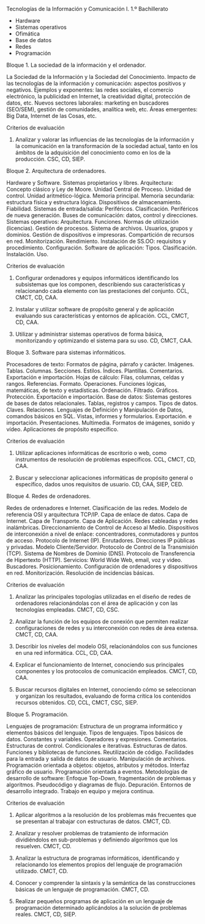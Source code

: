 Tecnologías de la Información y Comunicación I. 1.º Bachillerato
- Hardware
- Sistemas operativos
- Ofimática
- Base de datos
- Redes
- Programación

Bloque 1. La sociedad de la información y el ordenador.

La Sociedad de la Información y la Sociedad del Conocimiento. Impacto de las tecnologías de la información y comunicación: aspectos positivos y negativos. Ejemplos y exponentes: las redes sociales, el comercio electrónico, la publicidad en Internet, la creatividad digital, protección de datos, etc. Nuevos sectores laborales: marketing en buscadores (SEO/SEM), gestión de comunidades, analítica web, etc. Áreas emergentes: Big Data, Internet de las Cosas, etc.

Criterios de evaluación

1. Analizar y valorar las influencias de las tecnologías de la información y la comunicación en la transformación de la sociedad actual, tanto en los ámbitos de la adquisición del conocimiento como en los de la producción. CSC, CD, SIEP.

Bloque 2. Arquitectura de ordenadores.

Hardware y Software. Sistemas propietarios y libres. Arquitectura: Concepto clásico y Ley de Moore. Unidad Central de Proceso. Unidad de control. Unidad aritmético-lógica. Memoria principal. Memoria secundaria: estructura física y estructura lógica. Dispositivos de almacenamiento. Fiabilidad. Sistemas de entrada/salida: Periféricos. Clasificación. Periféricos de nueva generación. Buses de comunicación: datos, control y direcciones. Sistemas operativos: Arquitectura. Funciones. Normas de utilización (licencias). Gestión de procesos. Sistema de archivos. Usuarios, grupos y dominios. Gestión de dispositivos e impresoras. Compartición de recursos en red. Monitorización. Rendimiento. Instalación de SS.OO: requisitos y procedimiento. Configuración. Software de aplicación: Tipos. Clasificación. Instalación. Uso.

Criterios de evaluación

1. Configurar ordenadores y equipos informáticos identificando los subsistemas que los componen, describiendo sus características y relacionando cada elemento con las prestaciones del conjunto. CCL, CMCT, CD, CAA.

2. Instalar y utilizar software de propósito general y de aplicación evaluando sus características y entornos de aplicación. CCL, CMCT, CD, CAA.

3. Utilizar y administrar sistemas operativos de forma básica, monitorizando y optimizando el sistema para su uso. CD, CMCT, CAA.

Bloque 3. Software para sistemas informáticos.

Procesadores de texto: Formatos de página, párrafo y carácter. Imágenes. Tablas. Columnas. Secciones. Estilos. Índices. Plantillas. Comentarios. Exportación e importación. Hojas de cálculo: Filas, columnas, celdas y rangos. Referencias. Formato. Operaciones. Funciones lógicas, matemáticas, de texto y estadísticas. Ordenación. Filtrado. Gráficos. Protección. Exportación e importación. Base de datos: Sistemas gestores de bases de datos relacionales. Tablas, registros y campos. Tipos de datos. Claves. Relaciones. Lenguajes de Definición y Manipulación de Datos, comandos básicos en SQL. Vistas, informes y formularios. Exportación. e importación. Presentaciones. Multimedia. Formatos de imágenes, sonido y vídeo. Aplicaciones de propósito específico.

Criterios de evaluación

1. Utilizar aplicaciones informáticas de escritorio o web, como instrumentos de resolución de problemas específicos. CCL, CMCT, CD, CAA.

2. Buscar y seleccionar aplicaciones informáticas de propósito general o específico, dados unos requisitos de usuario. CD, CAA, SIEP, CED.

Bloque 4. Redes de ordenadores.

Redes de ordenadores e Internet. Clasificación de las redes. Modelo de referencia OSI y arquitectura TCP/IP. Capa de enlace de datos. Capa de Internet. Capa de Transporte. Capa de Aplicación. Redes cableadas y redes inalámbricas. Direccionamiento de Control de Acceso al Medio. Dispositivos de interconexión a nivel de enlace: concentradores, conmutadores y puntos de acceso. Protocolo de Internet (IP). Enrutadores. Direcciones IP públicas y privadas. Modelo Cliente/Servidor. Protocolo de Control de la Transmisión (TCP). Sistema de Nombres de Dominio (DNS). Protocolo de Transferencia de Hipertexto (HTTP). Servicios: World Wide Web, email, voz y video. Buscadores. Posicionamiento. Configuración de ordenadores y dispositivos en red. Monitorización. Resolución de incidencias básicas.

Criterios de evaluación

1. Analizar las principales topologías utilizadas en el diseño de redes de ordenadores relacionándolas con el área de aplicación y con las tecnologías empleadas. CMCT, CD, CSC.

2. Analizar la función de los equipos de conexión que permiten realizar configuraciones de redes y su interconexión con redes de área extensa. CMCT, CD, CAA.

3. Describir los niveles del modelo OSI, relacionándolos con sus funciones en una red informática. CCL, CD, CAA.

4. Explicar el funcionamiento de Internet, conociendo sus principales componentes y los protocolos de comunicación empleados. CMCT, CD, CAA.

5. Buscar recursos digitales en Internet, conociendo cómo se seleccionan y organizan los resultados, evaluando de forma crítica los contenidos recursos obtenidos. CD, CCL, CMCT, CSC, SIEP.

Bloque 5. Programación.

Lenguajes de programación: Estructura de un programa informático y elementos básicos del lenguaje. Tipos de lenguajes. Tipos básicos de datos. Constantes y variables. Operadores y expresiones. Comentarios. Estructuras de control. Condicionales e iterativas. Estructuras de datos. Funciones y bibliotecas de funciones. Reutilización de código. Facilidades para la entrada y salida de datos de usuario. Manipulación de archivos. Programación orientada a objetos: objetos, atributos y métodos. Interfaz gráfico de usuario. Programación orientada a eventos. Metodologías de desarrollo de software: Enfoque Top-Down, fragmentación de problemas y algoritmos. Pseudocódigo y diagramas de flujo. Depuración. Entornos de desarrollo integrado. Trabajo en equipo y mejora continua.

Criterios de evaluación

1. Aplicar algoritmos a la resolución de los problemas más frecuentes que se presentan al trabajar con estructuras de datos. CMCT, CD.

2. Analizar y resolver problemas de tratamiento de información dividiéndolos en sub-problemas y definiendo algoritmos que los resuelven. CMCT, CD.

3. Analizar la estructura de programas informáticos, identificando y relacionando los elementos propios del lenguaje de programación utilizado. CMCT, CD.

4. Conocer y comprender la sintaxis y la semántica de las construcciones básicas de un lenguaje de programación. CMCT, CD.

5. Realizar pequeños programas de aplicación en un lenguaje de programación determinado aplicándolos a la solución de problemas reales. CMCT, CD, SIEP.
